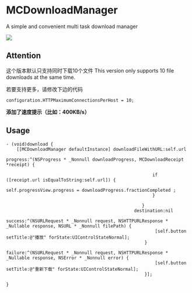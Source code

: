 # MCDownloadManager
A simple and convenient multi task download manager

![](http://images2015.cnblogs.com/blog/637318/201609/637318-20160912112148570-1105374973.gif)

## Attention

这个版本默认只支持同时下载10个文件
This version only supports 10 file downloads at the same time.

若要支持更多，请修改下边的代码

`configuration.HTTPMaximumConnectionsPerHost = 10;`

**添加了速度提示（比如：400KB/s）**

## Usage
	- (void)download {
	    [[MCDownloadManager defaultInstance] downloadFileWithURL:self.url
	                                                    progress:^(NSProgress * _Nonnull downloadProgress, MCDownloadReceipt *receipt) {
	                                                        
	                                                        if ([receipt.url isEqualToString:self.url]) {
	                                                            self.progressView.progress = downloadProgress.fractionCompleted ;
	                                                        }
	                                    
	                                                    }
	                                                 destination:nil
	                                                     success:^(NSURLRequest * _Nonnull request, NSHTTPURLResponse * _Nullable response, NSURL * _Nonnull filePath) {
	                                                         [self.button setTitle:@"播放" forState:UIControlStateNormal];
	                                                     }
	                                                     failure:^(NSURLRequest * _Nonnull request, NSHTTPURLResponse * _Nullable response, NSError * _Nonnull error) {
	                                                         [self.button setTitle:@"重新下载" forState:UIControlStateNormal];
	                                                     }];
	
	}
	